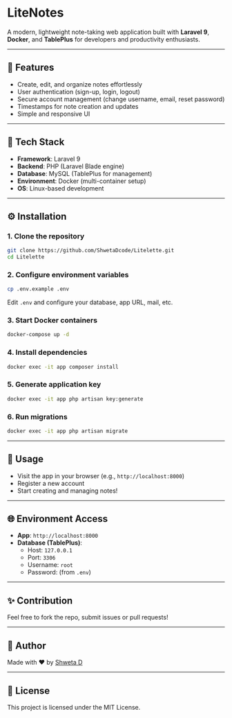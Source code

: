 # LiteNotes

A modern, lightweight note-taking web application built with **Laravel 9**, **Docker**, and **TablePlus** for developers and productivity enthusiasts.

---

## 📂 Features

- Create, edit, and organize notes effortlessly
- User authentication (sign-up, login, logout)
- Secure account management (change username, email, reset password)
- Timestamps for note creation and updates
- Simple and responsive UI

---

## 📁 Tech Stack

- **Framework**: Laravel 9
- **Backend**: PHP (Laravel Blade engine)
- **Database**: MySQL (TablePlus for management)
- **Environment**: Docker (multi-container setup)
- **OS**: Linux-based development

---

## ⚙️ Installation

### 1. Clone the repository
```bash
git clone https://github.com/ShwetaDcode/Litelette.git
cd Litelette
```

### 2. Configure environment variables
```bash
cp .env.example .env
```
Edit `.env` and configure your database, app URL, mail, etc.

### 3. Start Docker containers
```bash
docker-compose up -d
```

### 4. Install dependencies
```bash
docker exec -it app composer install
```

### 5. Generate application key
```bash
docker exec -it app php artisan key:generate
```

### 6. Run migrations
```bash
docker exec -it app php artisan migrate
```

---

## 💼 Usage

- Visit the app in your browser (e.g., `http://localhost:8000`)
- Register a new account
- Start creating and managing notes!

---

## 🌐 Environment Access

- **App**: `http://localhost:8000`
- **Database (TablePlus)**:
  - Host: `127.0.0.1`
  - Port: `3306`
  - Username: `root`
  - Password: (from `.env`)

---

## ✨ Contribution

Feel free to fork the repo, submit issues or pull requests!

---

## 🌟 Author

Made with ❤️ by [Shweta D](https://github.com/ShwetaDcode)

---

## 🔗 License

This project is licensed under the MIT License.
